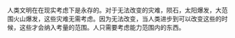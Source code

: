 人类文明在在现实考虑下是永存的。对于无法改变的灾难，陨石，太阳爆发，大范围火山爆发，这些灾难无需考虑。因为无法改变，当人类进步到可以改变这些的时候，这些才会纳入考量的范围。人只需要考虑能力范围内的东西。